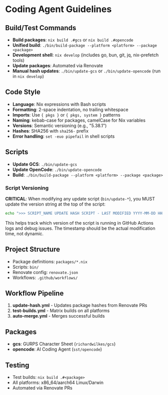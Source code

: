 # Coding Agent Guidelines

## Build/Test Commands

- **Build packages**: `nix build .#gcs` or `nix build .#opencode`
- **Unified build**: `./bin/build-package --platform <platform> --package <package>`
- **Development shell**: `nix develop` (includes go, bun, git, jq, nix-prefetch tools)
- **Update packages**: Automated via Renovate
- **Manual hash updates**: `./bin/update-gcs` or `./bin/update-opencode` (run in `nix develop`)

## Code Style

- **Language**: Nix expressions with Bash scripts
- **Formatting**: 2-space indentation, no trailing whitespace
- **Imports**: Use `{ pkgs }` or `{ pkgs, system }` patterns
- **Naming**: kebab-case for packages, camelCase for Nix variables
- **Versions**: Semantic versioning (e.g., "5.38.1")
- **Hashes**: SHA256 with `sha256-` prefix
- **Error handling**: `set -euo pipefail` in shell scripts

## Scripts

- **Update GCS**: `./bin/update-gcs`
- **Update OpenCode**: `./bin/update-opencode`
- **Build**: `./bin/build-package --platform <platform> --package <package>`

### Script Versioning

**CRITICAL**: When modifying any update script (`bin/update-*`), you MUST update the version string at the top of the script:

```bash
echo ">>> SCRIPT_NAME UPDATE HASH SCRIPT - LAST MODIFIED YYYY-MM-DD HH:MM <<<"
```

This helps track which version of the script is running in GitHub Actions logs and debug issues. The timestamp should be the actual modification time, not dynamic.

## Project Structure

- Package definitions: `packages/*.nix`
- Scripts: `bin/`
- Renovate config: `renovate.json`
- Workflows: `.github/workflows/`

## Workflow Pipeline

1. **update-hash.yml** - Updates package hashes from Renovate PRs
2. **test-builds.yml** - Matrix builds on all platforms
3. **auto-merge.yml** - Merges successful builds

## Packages

- **gcs**: GURPS Character Sheet (`richardwilkes/gcs`)
- **opencode**: AI Coding Agent (`sst/opencode`)

## Testing

- Test builds: `nix build .#<package>`
- All platforms: x86_64/aarch64 Linux/Darwin
- Automated via Renovate PRs

